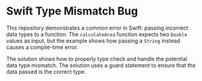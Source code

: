 # Swift Type Mismatch Bug

This repository demonstrates a common error in Swift: passing incorrect data types to a function. The `calculateArea` function expects two `Double` values as input, but the example shows how passing a `String` instead causes a compile-time error.

The solution shows how to properly type check and handle the potential data type mismatch.  The solution uses a guard statement to ensure that the data passed is the correct type.